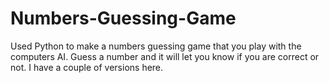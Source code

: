 # Numbers-Guessing-Game
Used Python to make a numbers guessing game that you play with the computers AI.  Guess a number and it will let you know if you are correct or not.  I have a couple of versions here.
